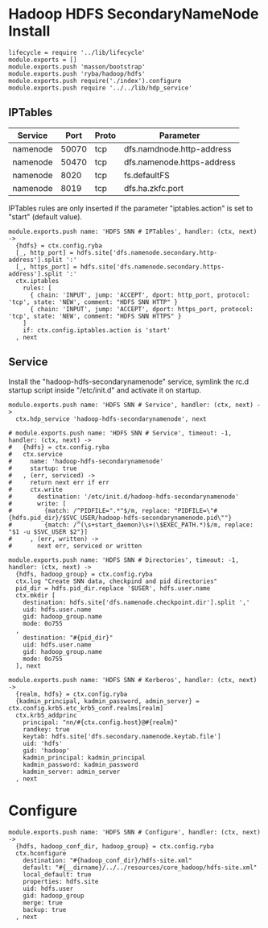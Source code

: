 
# Hadoop HDFS SecondaryNameNode Install

    lifecycle = require '../lib/lifecycle'
    module.exports = []
    module.exports.push 'masson/bootstrap'
    module.exports.push 'ryba/hadoop/hdfs'
    module.exports.push require('./index').configure
    module.exports.push require '../../lib/hdp_service'

## IPTables

| Service    | Port | Proto  | Parameter                  |
|------------|------|--------|----------------------------|
| namenode  | 50070 | tcp    | dfs.namdnode.http-address  |
| namenode  | 50470 | tcp    | dfs.namenode.https-address |
| namenode  | 8020  | tcp    | fs.defaultFS               |
| namenode  | 8019  | tcp    | dfs.ha.zkfc.port           |

IPTables rules are only inserted if the parameter "iptables.action" is set to
"start" (default value).

    module.exports.push name: 'HDFS SNN # IPTables', handler: (ctx, next) ->
      {hdfs} = ctx.config.ryba
      [_, http_port] = hdfs.site['dfs.namenode.secondary.http-address'].split ':'
      [_, https_port] = hdfs.site['dfs.namenode.secondary.https-address'].split ':'
      ctx.iptables
        rules: [
          { chain: 'INPUT', jump: 'ACCEPT', dport: http_port, protocol: 'tcp', state: 'NEW', comment: "HDFS SNN HTTP" }
          { chain: 'INPUT', jump: 'ACCEPT', dport: https_port, protocol: 'tcp', state: 'NEW', comment: "HDFS SNN HTTPS" }
        ]
        if: ctx.config.iptables.action is 'start'
      , next

## Service

Install the "hadoop-hdfs-secondarynamenode" service, symlink the rc.d startup
script inside "/etc/init.d" and activate it on startup.

    module.exports.push name: 'HDFS SNN # Service', handler: (ctx, next) ->
      ctx.hdp_service 'hadoop-hdfs-secondarynamenode', next

    # module.exports.push name: 'HDFS SNN # Service', timeout: -1, handler: (ctx, next) ->
    #   {hdfs} = ctx.config.ryba
    #   ctx.service
    #     name: 'hadoop-hdfs-secondarynamenode'
    #     startup: true
    #   , (err, serviced) ->
    #     return next err if err
    #     ctx.write
    #       destination: '/etc/init.d/hadoop-hdfs-secondarynamenode'
    #       write: [
    #         {match: /^PIDFILE=".*"$/m, replace: "PIDFILE=\"#{hdfs.pid_dir}/$SVC_USER/hadoop-hdfs-secondarynamenode.pid\""}
    #         {match: /^(\s+start_daemon)\s+(\$EXEC_PATH.*)$/m, replace: "$1 -u $SVC_USER $2"}]
    #     , (err, written) ->
    #       next err, serviced or written

    module.exports.push name: 'HDFS SNN # Directories', timeout: -1, handler: (ctx, next) ->
      {hdfs, hadoop_group} = ctx.config.ryba
      ctx.log "Create SNN data, checkpind and pid directories"
      pid_dir = hdfs.pid_dir.replace '$USER', hdfs.user.name
      ctx.mkdir [
        destination: hdfs.site['dfs.namenode.checkpoint.dir'].split ','
        uid: hdfs.user.name
        gid: hadoop_group.name
        mode: 0o755
      ,
        destination: "#{pid_dir}"
        uid: hdfs.user.name
        gid: hadoop_group.name
        mode: 0o755
      ], next

    module.exports.push name: 'HDFS SNN # Kerberos', handler: (ctx, next) ->
      {realm, hdfs} = ctx.config.ryba
      {kadmin_principal, kadmin_password, admin_server} = ctx.config.krb5.etc_krb5_conf.realms[realm]
      ctx.krb5_addprinc
        principal: "nn/#{ctx.config.host}@#{realm}"
        randkey: true
        keytab: hdfs.site['dfs.secondary.namenode.keytab.file']
        uid: 'hdfs'
        gid: 'hadoop'
        kadmin_principal: kadmin_principal
        kadmin_password: kadmin_password
        kadmin_server: admin_server
      , next

# Configure

    module.exports.push name: 'HDFS SNN # Configure', handler: (ctx, next) ->
      {hdfs, hadoop_conf_dir, hadoop_group} = ctx.config.ryba
      ctx.hconfigure
        destination: "#{hadoop_conf_dir}/hdfs-site.xml"
        default: "#{__dirname}/../../resources/core_hadoop/hdfs-site.xml"
        local_default: true
        properties: hdfs.site
        uid: hdfs.user
        gid: hadoop_group
        merge: true
        backup: true
      , next

